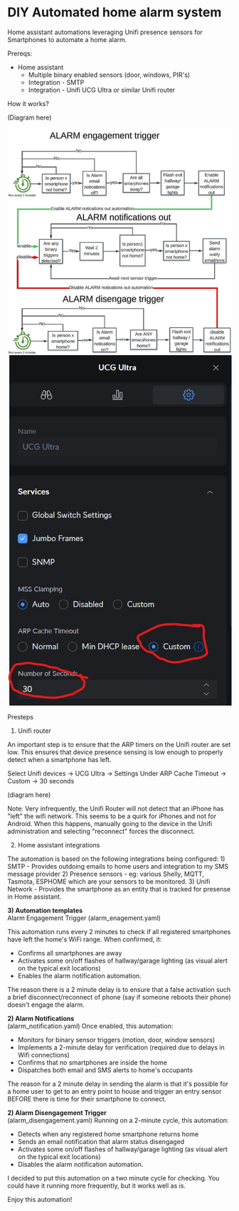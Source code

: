 # DIY Automated home alarm system

Home assistant automations leveraging Unifi presence sensors for Smartphones to automate a home alarm.

Prereqs:
* Home assistant 
	* Multiple binary enabled sensors (door, windows, PIR's)
	* Integration - SMTP   
	* Integration - Unifi UCG Ultra or similar Unifi router


How it works?

(Diagram here)

![Flow diagram](https://github.com/8BitVino/homealarm/blob/main/alarmflowdiagram.jpg)
![Unifi settings](https://github.com/8BitVino/homealarm/blob/main/alarmunifisettings.jpg)


Presteps 

1) Unifi router

An important step is to ensure that the ARP timers on the Unifi router are set low. This ensures that device presence sensing is low enough to properly detect when a smartphone has left.

Select Unifi devices -> UCG Ultra -> Settings
Under ARP Cache Timeout -> Custom -> 30 seconds

(diagram here)

Note:  Very infrequently, the Unifi Router will not detect that an iPhone has "left" the wifi network. This seems to be a quirk for iPhones and not for Android. When this happens, manually going to the device in the Unifi administration and selecting "reconnect" forces the disconnect.


2) Home assistant integrations

The automation is based on the following integrations being configured:
	1) SMTP - Provides outdoing emails to home users and integration to my SMS message provider
	2) Presence sensors - eg: various Shelly, MQTT, Tasmota, ESPHOME which are your sensors to be monitored.
	3) Unifi Network - Provides the smartphone as an entity that is tracked for presense in Home assistant.



**3) Automation templates**  
Alarm Engagement Trigger (alarm_enagement.yaml)

This automation runs every 2 minutes to check if all registered smartphones have left the home's WiFi range. When confirmed, it:

- Confirms all smartphones are away
- Activates some on/off flashes of hallway/garage lighting (as visual alert on the typical exit locations)
- Enables the alarm notification automation.

The reason there is a 2 minute delay is to ensure that a false activation such a brief disconnect/reconnect of phone (say if someone reboots their phone) doesn't engage the alarm.


**2) Alarm Notifications**  
(alarm_notification.yaml)
Once enabled, this automation:

- Monitors for binary sensor triggers (motion, door, window sensors)
- Implements a 2-minute delay for verification (required due to delays in Wifi connections)
- Confirms that no smartphones are inside the home
- Dispatches both email and SMS alerts to home's occupants

The reason for a 2 minute delay in sending the alarm is that it's possible for a home user to get to an entry point to house and trigger an entry sensor BEFORE there is time for their smartphone to connect.

**2) Alarm Disengagement Trigger**  
(alarm_disengagement.yaml)
Running on a 2-minute cycle, this automation:

- Detects when any registered home smartphone returns home
- Sends an  email notification that alarm status disengaged
-  Activates some on/off flashes of hallway/garage lighting (as visual alert on the typical exit locations)
- Disables the alarm notification automation.

I decided to put this automation on a two minute cycle for checking. You could have it running more frequently, but it works well as is.

Enjoy this automation!

